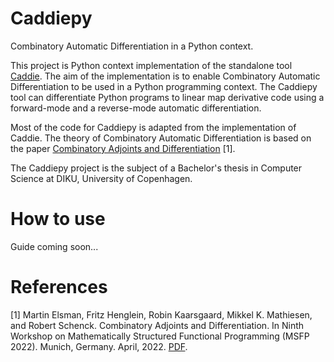 <!-- # caddie [![CI](https://github.com/diku-dk/caddie/workflows/CI/badge.svg)](https://github.com/diku-dk/caddie/actions) -->
# Caddiepy

Combinatory Automatic Differentiation in a Python context.

This project is Python context implementation of the standalone tool [Caddie](https://github.com/diku-dk/caddie). 
The aim of the implementation is to enable Combinatory Automatic Differentiation to be used in a Python programming context. 
The Caddiepy tool can differentiate Python programs to linear map derivative code using a forward-mode and a reverse-mode automatic differentiation.

Most of the code for Caddiepy is adapted from the implementation of Caddie. The theory of Combinatory Automatic Differentiation is based on the paper [Combinatory Adjoints and Differentiation](https://elsman.com/pdf/msfp22.pdf) [1].

The Caddiepy project is the subject of a Bachelor's thesis in Computer Science at DIKU, University of Copenhagen.

# How to use

Guide coming soon...


# References

[1] Martin Elsman, Fritz Henglein, Robin Kaarsgaard, Mikkel K. Mathiesen, and Robert Schenck. Combinatory Adjoints and Differentiation. In Ninth Workshop on Mathematically Structured Functional Programming (MSFP 2022). Munich, Germany. April, 2022. [PDF](https://elsman.com/pdf/msfp22.pdf).
